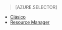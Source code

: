 > [AZURE.SELECTOR]
- [Clásico](../articles/virtual-machines/virtual-machines-linux-classic-troubleshoot-deployment-new-vm.md)
- [Resource Manager](../articles/virtual-machines/virtual-machines-linux-troubleshoot-deployment-new-vm.md)
